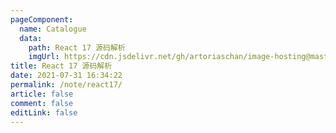 ```yaml
---
pageComponent:
  name: Catalogue
  data:
    path: React 17 源码解析
    imgUrl: https://cdn.jsdelivr.net/gh/artoriaschan/image-hosting@master/blog/68747470733a2f2f63646e2e61757468302e636f6d2f626c6f672f72656163742d6a732f72656163742e706e67.30f4ndsnxjw0.png
title: React 17 源码解析
date: 2021-07-31 16:34:22
permalink: /note/react17/
article: false
comment: false
editLink: false
---
```

